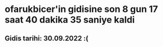 # ofarukbicer'in gidisine son 8 gun 17 saat 40 dakika 35 saniye kaldi

## Gidis tarihi: 30.09.2022 :(